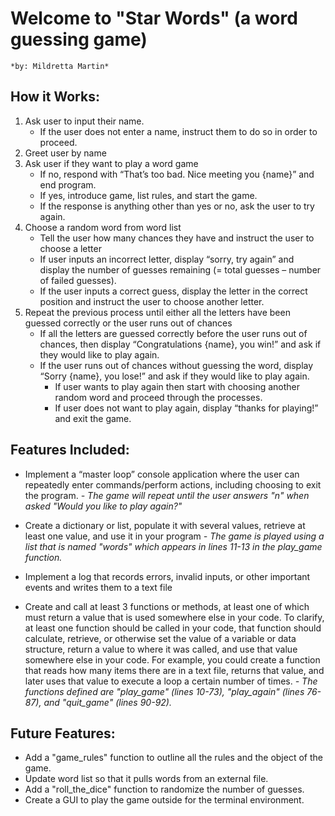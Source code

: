 # **Welcome to "Star Words"** (a word guessing game)
	*by: Mildretta Martin*

## **How it Works:**

1. Ask user to input their name.
	- If the user does not enter a name, instruct them to do so in order to proceed.
2. Greet user by name
3. Ask user if they want to play a word game
	- If no, respond with “That’s too bad. Nice meeting you {name}” and end program.
	- If yes, introduce game, list rules, and start the game.
	- If the response is anything other than yes or no, ask the user to try again.
4.  Choose a random word from word list
	- Tell the user how many chances they have and instruct the user to choose a letter
	- If user inputs an incorrect letter, display “sorry, try again” and display the number of guesses remaining (= total guesses – number of failed guesses).
	- If the user inputs a correct guess, display the letter in the correct position and instruct the user to choose another letter.
5.  Repeat the previous process until either all the letters have been guessed correctly or the user runs out of chances
	- If all the letters are guessed correctly before the user runs out of chances, then display “Congratulations {name}, you win!” and ask if they would like to play again.
	- If the user runs out of chances without guessing the word, display “Sorry {name}, you lose!” and ask if they would like to play again.    
		- If user wants to play again then start with choosing another random word and proceed through the processes.
		- If user does not want to play again, display “thanks for playing!” and exit the game.

## **Features Included:**

 * Implement a “master loop” console application where the user can repeatedly enter commands/perform actions, including choosing to exit the program.
	*- The game will repeat until the user answers "n" when asked "Would you like to play again?"*

 * Create a dictionary or list, populate it with several values, retrieve at least one value, and use it in your program
	*- The game is played using a list that is named "words" which appears in lines 11-13 in the play_game function.*

  * Implement a log that records errors, invalid inputs, or other important events and writes them to a text file

 * Create and call at least 3 functions or methods, at least one of which must return a value that is used somewhere else in your code. To clarify, at least one function should be called in your code, that function should calculate, retrieve, or otherwise set the value of a variable or data structure, return a value to where it was called, and use that value somewhere else in your code. For example, you could create a function that reads how many items there are in a text file, returns that value, and later uses that value to execute a loop a certain number of times.
	*- The functions defined are "play_game" (lines 10-73), "play_again" (lines 76-87), and "quit_game" (lines 90-92).*

## **Future Features:**

* Add a "game_rules" function to outline all the rules and the object of the game.
* Update word list so that it pulls words from an external file.
* Add a "roll_the_dice" function to randomize the number of guesses.
* Create a GUI to play the game outside for the terminal environment.

